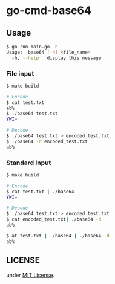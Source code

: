 # go-cmd-base64

## Usage

``` sh
$ go run main.go -h
Usage:  base64 [-h] <file_name>
  -h, --help   display this message
```

### File input

``` sh
$ make build

# Encode
$ cat test.txt
ab% 
$ ./base64 test.txt
YWI=

# Decode
$ ./base64 test.txt > encoded_test.txt
$ ./base64 -d encoded_test.txt
ab%
```

### Standard Input

``` sh
$ make build

# Encode
$ cat test.txt | ./base64
YWI=

# Decode
$ ./base64 test.txt > encoded_test.txt
$ cat encoded_test.txt| ./base64 -d
ab%

$ at test.txt | ./base64 | ./base64 -d
ab%
```

## LICENSE

under [MIT License](./LICENSE).
